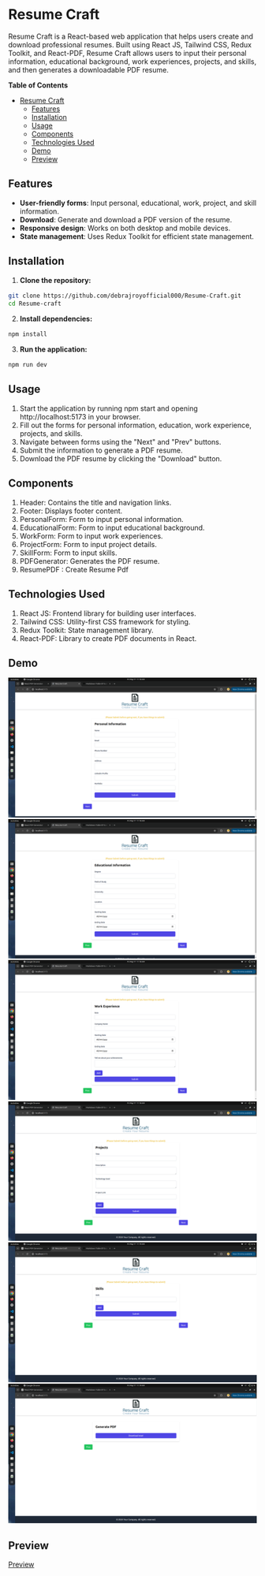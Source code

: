 # Resume Craft

Resume Craft is a React-based web application that helps users create and download professional resumes. Built using React JS, Tailwind CSS, Redux Toolkit, and React-PDF, Resume Craft allows users to input their personal information, educational background, work experiences, projects, and skills, and then generates a downloadable PDF resume.

**Table of Contents**

- [Resume Craft](#resume-craft)
  - [Features](#features)
  - [Installation](#installation)
  - [Usage](#usage)
  - [Components](#components)
  - [Technologies Used](#technologies-used)
  - [Demo](#demo)
  - [Preview](#preview)

## Features

- **User-friendly forms**: Input personal, educational, work, project, and skill information.
- **Download**: Generate and download a PDF version of the resume.
- **Responsive design**: Works on both desktop and mobile devices.
- **State management**: Uses Redux Toolkit for efficient state management.

## Installation

1. **Clone the repository:**

```bash
git clone https://github.com/debrajroyofficial000/Resume-Craft.git
cd Resume-craft
```

2. **Install dependencies:**

```bash
npm install
```

3. **Run the application:**

```bash
npm run dev
```

## Usage

1. Start the application by running npm start and opening http://localhost:5173 in your browser.
2. Fill out the forms for personal information, education, work experience, projects, and skills.
3. Navigate between forms using the "Next" and "Prev" buttons.
4. Submit the information to generate a PDF resume.
5. Download the PDF resume by clicking the "Download" button.

## Components

1. Header: Contains the title and navigation links.
2. Footer: Displays footer content.
3. PersonalForm: Form to input personal information.
4. EducationalForm: Form to input educational background.
5. WorkForm: Form to input work experiences.
6. ProjectForm: Form to input project details.
7. SkillForm: Form to input skills.
8. PDFGenerator: Generates the PDF resume.
9. ResumePDF : Create Resume Pdf

## Technologies Used

1. React JS: Frontend library for building user interfaces.
2. Tailwind CSS: Utility-first CSS framework for styling.
3. Redux Toolkit: State management library.
4. React-PDF: Library to create PDF documents in React.

## Demo

![S1](./public/assets/s1.png)
![S2](./public/assets/s2.png)
![S3](./public/assets/s3.png)
![S4](./public/assets/s4.png)
![S5](./public/assets/s5.png)
![S6](./public/assets/s6.png)

## Preview

[Preview](https://6646f1ab5b0c796edc3268ee--simpleresumecraft.netlify.app/)
